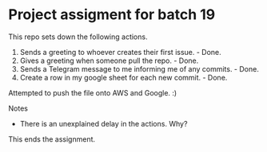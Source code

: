 # Project assigment for batch 19

This repo sets down the following actions.

1. Sends a greeting to whoever creates their first issue. - Done.
2. Gives a greeting when someone pull the repo. - Done.
3. Sends a Telegram message to me informing me of any commits. - Done.
4. Create a row in my google sheet for each new commit. - Done.

Attempted to push the file onto AWS and Google. :)

Notes
- There is an unexplained delay in the actions. Why?

This ends the assignment.
